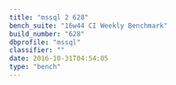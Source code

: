 ```yaml
---
title: "mssql 2 628"
bench_suite: "16w44 CI Weekly Benchmark"
build_number: "628"
dbprofile: "mssql"
classifier: ""
date: 2016-10-31T04:54:05
type: "bench"
---
```

